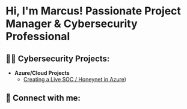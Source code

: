 <h1>Hi, I'm Marcus! Passionate Project Manager & Cybersecurity Professional</h1>

<h2>👨‍💻 Cybersecurity Projects:</h2>

- <b>Azure/Cloud Projects</b>
  - [Creating a Live SOC / Honeynet in Azure](https://github.com/MarcusEdw/Cloud-SOC))


<h2> 🤳 Connect with me:</h2>

[linkedin]: www.linkedin.com/in/marcus-edwards-mba-pmp-37a54a40

